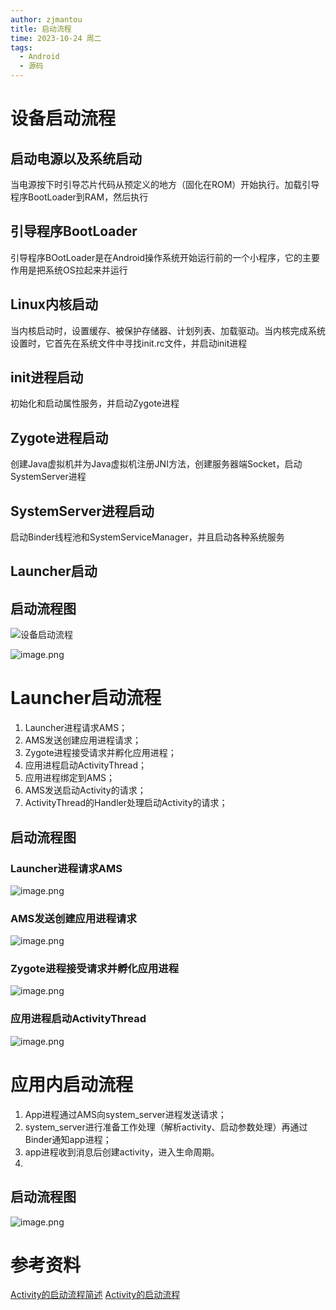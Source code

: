 ```yaml
---
author: zjmantou
title: 启动流程
time: 2023-10-24 周二
tags:
  - Android
  - 源码
---
```



# 设备启动流程

## 启动电源以及系统启动

当电源按下时引导芯片代码从预定义的地方（固化在ROM）开始执行。加载引导程序BootLoader到RAM，然后执行  

## 引导程序BootLoader

引导程序BOotLoader是在Android操作系统开始运行前的一个小程序，它的主要作用是把系统OS拉起来并运行  

## Linux内核启动

当内核启动时，设置缓存、被保护存储器、计划列表、加载驱动。当内核完成系统设置时，它首先在系统文件中寻找init.rc文件，并启动init进程  

## init进程启动

初始化和启动属性服务，并启动Zygote进程  

## Zygote进程启动

创建Java虚拟机并为Java虚拟机注册JNI方法，创建服务器端Socket，启动SystemServer进程  

## SystemServer进程启动

启动Binder线程池和SystemServiceManager，并且启动各种系统服务  

## Launcher启动

## 启动流程图

![设备启动流程](https://zjmantou-drawingbed.oss-cn-hangzhou.aliyuncs.com/picture/202310222145183.png)

![image.png](https://zjmantou-drawingbed.oss-cn-hangzhou.aliyuncs.com/picture/202310241612375.png)


# Launcher启动流程

1.  Launcher进程请求AMS；
2. AMS发送创建应用进程请求；
3. Zygote进程接受请求并孵化应用进程；
4. 应用进程启动ActivityThread；
5. 应用进程绑定到AMS；
6. AMS发送启动Activity的请求；
7. ActivityThread的Handler处理启动Activity的请求；

## 启动流程图

### Launcher进程请求AMS

![image.png](https://zjmantou-drawingbed.oss-cn-hangzhou.aliyuncs.com/picture/202310241618268.png)

### AMS发送创建应用进程请求

![image.png](https://zjmantou-drawingbed.oss-cn-hangzhou.aliyuncs.com/picture/202310241619856.png)

### Zygote进程接受请求并孵化应用进程

![image.png](https://zjmantou-drawingbed.oss-cn-hangzhou.aliyuncs.com/picture/202310241619180.png)

### 应用进程启动ActivityThread

![image.png](https://zjmantou-drawingbed.oss-cn-hangzhou.aliyuncs.com/picture/202310241619759.png)


# 应用内启动流程
1. App进程通过AMS向system_server进程发送请求；
2. system_server进行准备工作处理（解析activity、启动参数处理）再通过Binder通知app进程；
3. app进程收到消息后创建activity，进入生命周期。
4. 

## 启动流程图
![image.png](https://zjmantou-drawingbed.oss-cn-hangzhou.aliyuncs.com/picture/202310241702994.png)


# 参考资料
[Activity的启动流程简述](https://blog.csdn.net/cpcpcp123/article/details/122055099)
[Activity的启动流程](https://blog.csdn.net/NakajimaFN/article/details/125916330)